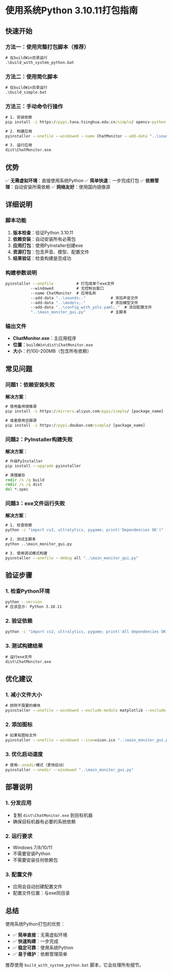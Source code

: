 # 使用系统Python 3.10.11打包指南

## 快速开始

### 方法一：使用完整打包脚本（推荐）
```cmd
# 在buildWin目录运行
.\build_with_system_python.bat
```

### 方法二：使用简化脚本
```cmd
# 在buildWin目录运行
.\build_simple.bat
```

### 方法三：手动命令行操作
```cmd
# 1. 安装依赖
pip install -i https://pypi.tuna.tsinghua.edu.cn/simple/ opencv-python ultralytics Pillow requests PyYAML psutil pygame pyinstaller

# 2. 构建应用
pyinstaller --onefile --windowed --name ChatMonitor --add-data "..\sounds;." --add-data "..\models;." --add-data "..\config_with_yolo.yaml;." "..\main_monitor_gui.py"

# 3. 运行应用
dist\ChatMonitor.exe
```

## 优势

✅ **无需虚拟环境**：直接使用系统Python
✅ **简单快速**：一步完成打包
✅ **依赖管理**：自动安装所需依赖
✅ **网络友好**：使用国内镜像源

## 详细说明

### 脚本功能

1. **版本检查**：验证Python 3.10.11
2. **依赖安装**：自动安装所有必需包
3. **应用打包**：使用PyInstaller创建exe
4. **资源打包**：包含声音、模型、配置文件
5. **结果验证**：检查构建是否成功

### 构建参数说明

```cmd
pyinstaller --onefile          # 打包成单个exe文件
           --windowed          # 无控制台窗口
           --name ChatMonitor  # 应用名称
           --add-data "..\sounds;."           # 添加声音文件
           --add-data "..\models;."           # 添加模型文件
           --add-data "..\config_with_yolo.yaml;."  # 添加配置文件
           "..\main_monitor_gui.py"           # 主脚本
```

### 输出文件

- **ChatMonitor.exe**：主应用程序
- **位置**：`buildWin\dist\ChatMonitor.exe`
- **大小**：约100-200MB（包含所有依赖）

## 常见问题

### 问题1：依赖安装失败
**解决方案**：
```cmd
# 使用备用镜像源
pip install -i https://mirrors.aliyun.com/pypi/simple/ [package_name]

# 或者使用豆瓣源
pip install -i https://pypi.douban.com/simple/ [package_name]
```

### 问题2：PyInstaller构建失败
**解决方案**：
```cmd
# 升级PyInstaller
pip install --upgrade pyinstaller

# 清理缓存
rmdir /s /q build
rmdir /s /q dist
del *.spec
```

### 问题3：exe文件运行失败
**解决方案**：
```cmd
# 1. 检查依赖
python -c "import cv2, ultralytics, pygame; print('Dependencies OK')"

# 2. 测试主脚本
python ..\main_monitor_gui.py

# 3. 使用调试模式构建
pyinstaller --onefile --debug all "..\main_monitor_gui.py"
```

## 验证步骤

### 1. 检查Python环境
```cmd
python --version
# 应该显示: Python 3.10.11
```

### 2. 验证依赖
```cmd
python -c "import cv2, ultralytics, pygame; print('All dependencies OK')"
```

### 3. 测试构建结果
```cmd
# 运行exe文件
dist\ChatMonitor.exe
```

## 优化建议

### 1. 减小文件大小
```cmd
# 排除不需要的模块
pyinstaller --onefile --windowed --exclude-module matplotlib --exclude-module numpy "..\main_monitor_gui.py"
```

### 2. 添加图标
```cmd
# 如果有图标文件
pyinstaller --onefile --windowed --icon=icon.ico "..\main_monitor_gui.py"
```

### 3. 优化启动速度
```cmd
# 使用--onedir模式（更快启动）
pyinstaller --onedir --windowed "..\main_monitor_gui.py"
```

## 部署说明

### 1. 分发应用
- 复制 `dist\ChatMonitor.exe` 到目标机器
- 确保目标机器有必要的系统依赖

### 2. 运行要求
- Windows 7/8/10/11
- 不需要安装Python
- 不需要安装任何依赖包

### 3. 配置文件
- 应用会自动创建配置文件
- 配置文件位置：与exe同目录

## 总结

使用系统Python打包的优势：
- ✅ **简单直接**：无需虚拟环境
- ✅ **快速构建**：一步完成
- ✅ **稳定可靠**：使用系统Python
- ✅ **易于维护**：依赖管理简单

推荐使用 `build_with_system_python.bat` 脚本，它会处理所有细节。 